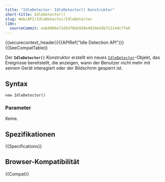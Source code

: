 ```yaml
---
title: "IdleDetector: IdleDetector() Konstruktor"
short-title: IdleDetector()
slug: Web/API/IdleDetector/IdleDetector
l10n:
  sourceCommit: eab4066e72d5478de920e4020e5db71214dcffa6
---
```


{{securecontext_header}}{{APIRef("Idle Detection API")}}{{SeeCompatTable}}

Der **`IdleDetector()`** Konstruktor erstellt ein neues [`IdleDetector`](/de/docs/Web/API/IdleDetector)-Objekt, das Ereignisse bereitstellt, die anzeigen, wann der Benutzer nicht mehr mit seinem Gerät interagiert oder der Bildschirm gesperrt ist.

## Syntax

```js-nolint
new IdleDetector()
```

### Parameter

Keine.

## Spezifikationen

{{Specifications}}

## Browser-Kompatibilität

{{Compat}}
